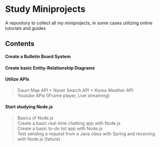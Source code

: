 # Study Miniprojects
A repository to collect all my miniprojects, in some cases utilizing online tutorials and guides
<br/>

## Contents
#### Create a Bulletin Board System
#### Create basic Entity-Relationship Diagrams
#### Utilize APIs
> Daum Map API + Naver Search API + Korea Weather API <br>
> Youtube APIs (IFrame player, Live streaming)
#### Start studying Node.js
> Basics of Node.js <br>
> Create a basic real-time chatting app with Node.js <br>
> Create a basic to-do list app with Node.js <br>
> Test sending a request from a Java class with Spring and receiving with Node.js (failure)
